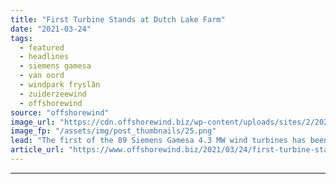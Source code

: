 ```yaml
---
title: "First Turbine Stands at Dutch Lake Farm"
date: "2021-03-24"
tags: 
  - featured
  - headlines
  - siemens gamesa
  - van oord
  - windpark fryslân
  - zuiderzeewind
  - offshorewind
source: "offshorewind"
image_url: "https://cdn.offshorewind.biz/wp-content/uploads/sites/2/2021/03/24113503/%E2%80%8CWindpark.png"
image_fp: "/assets/img/post_thumbnails/25.png"
lead: "The first of the 89 Siemens Gamesa 4.3 MW wind turbines has been installed"
article_url: "https://www.offshorewind.biz/2021/03/24/first-turbine-stands-at-dutch-lake-farm/"
---
```


---
